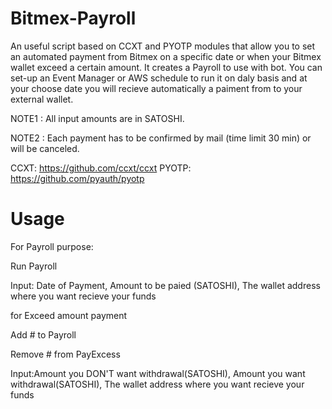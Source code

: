 # Bitmex-Payroll

An useful script based on CCXT and PYOTP modules that allow you to set an automated payment from Bitmex on a specific date or when your Bitmex wallet exceed a certain amount.
It creates a Payroll to use with bot. 
You can set-up an Event Manager or AWS schedule to run it on daly basis and at your choose date you will recieve automatically a paiment from to your external wallet.

NOTE1 : All input amounts are in SATOSHI.

NOTE2 : Each payment has to be confirmed by mail (time limit 30 min) or will be canceled.

CCXT: https://github.com/ccxt/ccxt
PYOTP: https://github.com/pyauth/pyotp

# Usage

For Payroll purpose:
  
  Run Payroll
  
  Input: Date of Payment, Amount to be paied (SATOSHI), The wallet address where you want recieve your funds
  
  
for Exceed amount payment

 
  Add # to Payroll
  
  Remove # from PayExcess
  
  Input:Amount you DON'T want withdrawal(SATOSHI), Amount you want withdrawal(SATOSHI), The wallet address where you want recieve your funds
